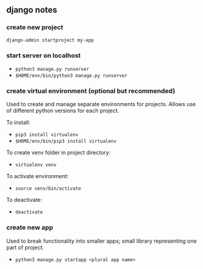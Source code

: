 ## django notes

### create new project
`django-admin startproject my-app`

### start server on localhost
* `python3 manage.py runserver`
* `$HOME/env/bin/python3 manage.py runserver`

### create virtual environment (optional but recommended)
Used to create and manage separate environments for projects. Allows use of different python versions for each project.

To install:

* `pip3 install virtualenv`
* `$HOME/env/bin/pip3 install virtualenv`

To create venv folder in project directory:
* `virtualenv venv`

To activate environment:
* `source venv/bin/activate`

To deactivate:
* `deactivate`

### create new app
Used to break functionality into smaller apps; small library representing one part of project.

* `python3 manage.py startapp <plural app name>`

